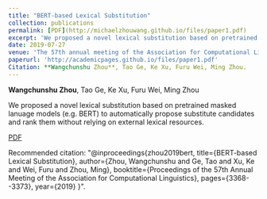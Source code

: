 ```yaml
---
title: "BERT-based Lexical Substitution"
collection: publications
permalink: [PDF](http://michaelzhouwang.github.io/files/paper1.pdf)
excerpt: 'We proposed a novel lexical substitution based on pretrained masked lanuage models (e.g. BERT) to automatically propose substitute candidates and rank them without relying on external lexical resources.'
date: 2019-07-27
venue: 'The 57th annual meeting of the Association for Computational Linguistics. (ACL, 2019)'
paperurl: 'http://academicpages.github.io/files/paper1.pdf'
Citation: **Wangchunshu Zhou**, Tao Ge, Ke Xu, Furu Wei, Ming Zhou.
---
```


**Wangchunshu Zhou**, Tao Ge, Ke Xu, Furu Wei, Ming Zhou

We proposed a novel lexical substitution based on pretrained masked lanuage models (e.g. BERT) to automatically propose substitute candidates and rank them without relying on external lexical resources.

[PDF](http://academicpages.github.io/files/paper1.pdf)

Recommended citation: "@inproceedings{zhou2019bert,
  title={BERT-based Lexical Substitution},
  author={Zhou, Wangchunshu and Ge, Tao and Xu, Ke and Wei, Furu and Zhou, Ming},
  booktitle={Proceedings of the 57th Annual Meeting of the Association for Computational Linguistics},
  pages={3368--3373},
  year={2019}
}".
